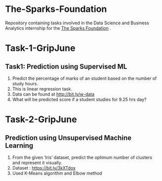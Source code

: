 # The-Sparks-Foundation 
Repository containing tasks involved in the Data Science and Business Analytics internship for the [The Sparks Foundation](https://www.linkedin.com/company/the-sparks-foundation/) .
# Task-1-GripJune
## Task1: Prediction using Supervised ML 
1. Predict the percentage of marks of an student based on the number of study hours.
2. This is linear regression task.             
3. Data can be found at http://bit.ly/w-data
4. What will be predicted score if a student studies for 9.25 hrs day?
# Task-2-GripJune 
## Prediction using Unsupervised Machine Learning 
1. From the given ‘Iris’ dataset, predict the optimum number of clusters
and represent it visually.
2. Dataset : https://bit.ly/3kXTdox
3. Used K-Means algorithm and Elbow method
